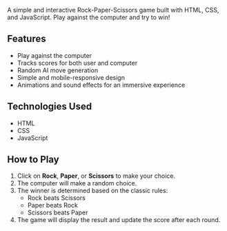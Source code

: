 A simple and interactive Rock-Paper-Scissors game built with HTML, CSS, and JavaScript. Play against the computer and try to win!

## Features
- Play against the computer
- Tracks scores for both user and computer
- Random AI move generation
- Simple and mobile-responsive design
- Animations and sound effects for an immersive experience

## Technologies Used
- HTML
- CSS
- JavaScript

## How to Play
1. Click on **Rock**, **Paper**, or **Scissors** to make your choice.
2. The computer will make a random choice.
3. The winner is determined based on the classic rules:
   - Rock beats Scissors
   - Paper beats Rock
   - Scissors beats Paper
4. The game will display the result and update the score after each round.
